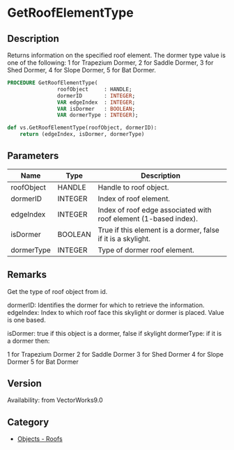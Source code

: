 # GetRoofElementType

## Description
Returns information on the specified roof element.  The dormer type value is one of the following: 1 for Trapezium Dormer, 2 for Saddle Dormer, 3 for Shed Dormer, 4 for Slope Dormer, 5 for Bat Dormer.

```pascal
PROCEDURE GetRoofElementType(
				roofObject     : HANDLE;
				dormerID       : INTEGER;
				VAR edgeIndex  : INTEGER;
				VAR isDormer   : BOOLEAN;
				VAR dormerType : INTEGER);
```

```python
def vs.GetRoofElementType(roofObject, dormerID):
    return (edgeIndex, isDormer, dormerType)
```

## Parameters
|Name|Type|Description|
|---|---|---|
|roofObject|HANDLE|Handle to roof object.|
|dormerID|INTEGER|Index of roof element.|
|edgeIndex|INTEGER|Index of roof edge associated with roof element (1-based index).|
|isDormer|BOOLEAN|True if this element is a dormer, false if it is a skylight.|
|dormerType|INTEGER|Type of dormer roof element.|

## Remarks
Get the type of roof object from id.

dormerID: Identifies the dormer for which to retrieve the information.
edgeIndex: Index to which roof face this skylight or dormer is placed.  Value is one based.

isDormer: true if this object is a dormer, false if skylight
dormerType: if it is a dormer then:

1 for Trapezium Dormer
2 for Saddle Dormer
3 for Shed Dormer
4 for Slope Dormer
5 for Bat Dormer

## Version
Availability: from VectorWorks9.0

## Category
* [Objects - Roofs](../Categories/Objects%20-%20Roofs.md)
